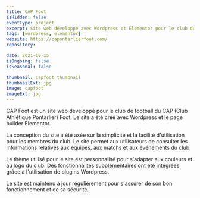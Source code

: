 ```yaml
---
title: CAP Foot
isHidden: false
eventType: project
excerpt: Site web développé avec Wordpress et Elementor pour le club de football CAP Foot.
tags: [wordpress, elementor]
website: https://capontarlierfoot.com/
repository:

date: 2021-10-15
isOngoing: false
isSeasonal: false

thumbnail: capfoot_thumbnail
thumbnailExt: jpg
image: capfoot
imageExt: jpg
---
```


CAP Foot est un site web développé pour le club de football du CAP (Club Athlétique Pontarlier) Foot. Le site a été créé avec Wordpress et le page builder Elementor.

La conception du site a été axée sur la simplicité et la facilité d'utilisation pour les membres du club. Le site permet aux utilisateurs de consulter les informations relatives aux équipes, aux matchs et aux événements du club.

Le thème utilisé pour le site est personnalisé pour s'adapter aux couleurs et au logo du club. Des fonctionnalités supplémentaires ont été intégrées grâce à l'utilisation de plugins Wordpress.

Le site est maintenu à jour régulièrement pour s'assurer de son bon fonctionnement et de sa sécurité.

